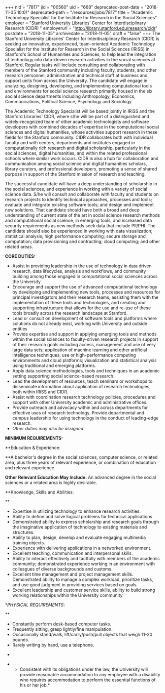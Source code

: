 +++
nid = "7817"
jid = "00560"
uid = "668"
deprecated-post-date = "2018-11-05 10:01"
deprecated-path = "/resources/jobs/7817"
title = "Academic Technology Specialist for the Institute for Research in the Social Sciences"
employer = "Stanford University Libraries’ Center for Interdisciplinary Research (CIDR) "
employerurl = "http://library.stanford.edu/research/cidr"
postdate = "2018-11-05"
archivedate = "2018-11-05"
draft = "false"
+++
The Stanford University Libraries' Center for Interdisciplinary Research
(CIDR) is seeking an innovative, experienced, team-oriented Academic
Technology Specialist for the Institute for Research in the Social
Sciences (IRiSS) in Stanford's School of Humanities and Sciences, to
help lead the integration of technology into data-driven research
activities in the social sciences at Stanford. Regular tasks will
include consulting and collaborating with members of the Stanford
community including faculty, students, and other research personnel,
administrative and technical staff at business and support units from
across the University. The candidate will engage in analyzing,
designing, developing, and implementing computational tools and
environments for social science research primarily housed in the six
social science departments including Anthropology, Economics,
Communications, Political Science, Psychology and Sociology.

The Academic Technology Specialist will be based jointly in IRiSS and
the Stanford Libraries' CIDR, where s/he will be part of a distinguished
and widely-recognized team of other academic technologists and software
developers with combined decades of expertise in the computational
social sciences and digital humanities, whose activities support
research in these fields for the Stanford community. CIDR collaborates
both with individual faculty and with centers, departments and
institutes engaged in computationally rich research and digital
scholarship, particularly in the social sciences, digital humanities,
and within the related professional schools where similar work occurs.
CIDR is also a hub for collaboration and communication among social
science and digital humanities scholars, library curators, and
professional developers, promoting a sense of shared purpose in support
of the Stanford mission of research and teaching.

The successful candidate will have a deep understanding of scholarship
in the social sciences, and experience in working with a variety of
social science data. S/he will consult and collaborate with faculty and
students on research projects to identify technical approaches,
processes and tools; evaluate and integrate existing software tools; and
design and implement new solutions. That candidate should have both a
broad and deep understanding of current state of the art in social
science research methods and computational social science, in emerging
tools, and increased data security requirements as new methods seek data
that include PII/PHI. The candidate should also be experienced in
working with data visualization; statistical analysis; high performance
computing; secure storage and computation; data provisioning and
contracting; cloud computing; and other related areas.

**CORE DUTIES:**


-   Assist in providing leadership in the use of technology in data
    driven research, data lifecycles, analysis and workflows, and
    community building among those engaged in computational social
    sciences across the University
-   Encourage and support the use of advanced computational technology
    by developing and implementing new tools, processes and resources
    for principal investigators and their research teams, assisting them
    with the implementation of these tools and technologies, and
    creating and supporting infrastructure that allows for the use and
    re-use of these tools broadly across the research landscape at
    Stanford.
-   Lead or consult on development of software tools and platforms where
    solutions do not already exist, working with University and outside
    entities
-   Provide expertise and support in applying emerging tools and methods
    within the social sciences to faculty-driven research projects in
    support of their research goals including access, management and use
    of very large data sets; application of machine learning and other
    artificial intelligence techniques; use or high-performance
    computing environments and cloud platforms; visualization and
    statistical analysis using traditional and emerging platforms.
-   Apply data science methodologies, tools and techniques in an
    academic setting supporting social science-based research.
-   Lead the development of resources, teach seminars or workshops to
    disseminate information about application of research technologies,
    both within IRiSS and CIDR.
-   Assist with coordination research technology policies, procedures
    and support with other University academic and administrative
    offices.
-   Provide outreach and advocacy within and across departments for
    effective uses of research technology. Provide departmental and
    campus leadership for using technology in the conduct of
    leading-edge research.
-   *Other duties may also be assigned*
  
**MINIMUM REQUIREMENTS:**

**Education & Experience:

**A bachelor's degree in the social sciences, computer science, or
related area, plus three years of relevant experience, or combination of
education and relevant experience.

**Other Relevant Education May Include:**
An advanced degree in the social sciences or a related area is highly
desirable.

**Knowledge, Skills and Abilities:

**

-   Expertise in utilizing technology to enhance research activities.
-   Ability to define and solve logical problems for technical
    applications.
-   Demonstrated ability to express scholarship and research goals
    through the imaginative application of technology to existing
    materials and structures.
-   Ability to plan, design, develop and evaluate engaging multimedia
    training objects.
-   Experience with delivering applications in a networked environment.
-   Excellent teaching, communication and interpersonal skills.
-   Ability to interact effectively and tactfully with members of the
    academic community; demonstrated experience working in an
    environment with colleagues of diverse backgrounds and customs.
-   Excellent time management and project management skills.
    Demonstrated ability to manage a complex workload, prioritize tasks,
    and use good judgment in providing services based on goals.
-   Excellent leadership and customer service skills, ability to build
    strong working relationships within the University community.


**PHYSICAL REQUIREMENTS*:

**

-   Constantly perform desk-based computer tasks.
-   Frequently sitting, grasp lightly/fine manipulation.
-   Occasionally stand/walk, lift/carry/push/pull objects that weigh
    11-20 pounds.
-   Rarely writing by hand, use a telephone.


*
-  - Consistent with its obligations under the law, the University will
provide reasonable accommodation to any employee with a disability who
requires accommodation to perform the essential functions of his or her
job.*
